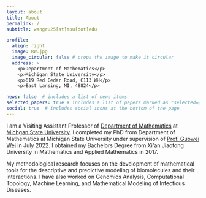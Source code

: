 ```yaml
---
layout: about
title: About
permalink: /
subtitle: wangru25[at]msu[dot]edu

profile:
  align: right
  image: RW.jpg
  image_circular: false # crops the image to make it circular
  address: >
    <p>Department of Mathematics</p>
    <p>Michigan State University</p>
    <p>619 Red Cedar Road, C113 WH</p>
    <p>East Lansing, MI, 48824</p>

news: false  # includes a list of news items
selected_papers: true # includes a list of papers marked as "selected={true}"
social: true  # includes social icons at the bottom of the page
---
```

I am a Visiting Assistant Professor of [Department of Mathematics](https://math.msu.edu/) at [Michgan State University](https://msu.edu/). I completed my PhD from Department of Mathematics at Michigan State University under supervision of [Prof. Guowei Wei](https://users.math.msu.edu/users/weig/) in July 2022. I obtained my Bachelors Degree from Xi'an Jiaotong University in Mathematics and Applied Mathematics in 2017. 

My methodological research focuses on the development of mathematical tools for the descriptive and predictive modeling of biomolecules and their interactions. I have also worked on Genomics Analysis, Computational Topology, Machine Learning, and Mathematical Modeling of Infectious Diseases.


